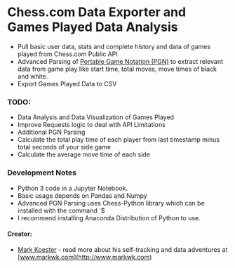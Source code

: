 # Chess.com Data Exporter and Games Played Data Analysis

* Pull basic user data, stats and complete history and data of games played from Chess.com Public API 
* Advanced Parsing of [Portable Game Notation (PGN)](https://en.wikipedia.org/wiki/Portable_Game_Notation) to extract relevant data from game play like start time, total moves,  move times of black and white. 
* Export Games Played Data to CSV

### TODO: 

* Data Analysis and Data Visualization of Games Played
* Improve Requests logic to deal with API Limitations 
* Additional PGN Parsing
* Calculate the total play time of each player from last timestamp minus total seconds of your side game
* Calculate the average move time of each side

### Development Notes

* Python 3 code in a Jupyter Notebook. 
* Basic usage depends on Pandas and Numpy
* Advanced PGN Parsing uses Chess-Python library which can be installed with the command `$
* I recommend installing Anaconda Distribution of Python to use. 

#### Creator:

* [Mark Koester](https://github.com/markwk/) - read more about his self-tracking and data adventures at [www.markwk.com](http://www.markwk.com)